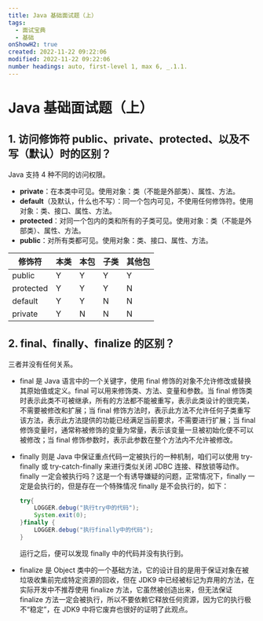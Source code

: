 ```yaml
---
title: Java 基础面试题（上）
tags:
  - 面试宝典
  - 基础
onShowH2: true
created: 2022-11-22 09:22:06
modified: 2022-11-22 09:22:06
number headings: auto, first-level 1, max 6, _.1.1.
---
```


# Java 基础面试题（上）

## 1. 访问修饰符 public、private、protected、以及不写（默认）时的区别？

Java 支持 4 种不同的访问权限。

- **private**：在本类中可见。使用对象：类（不能是外部类）、属性、方法。
- **default**（及默认，什么也不写）：同一个包内可见，不使用任何修饰符。使用对象：类、接口、属性、方法。
- **protected**：对同一个包内的类和所有的子类可见。使用对象：类（不能是外部类）、属性、方法。
- **public**：对所有类都可见。使用对象：类、接口、属性、方法。

| 修饰符    | 本类 | 本包 | 子类 | 其他包 |
| --------- | ---- | ---- | ---- | ------ |
| public    | Y    | Y    | Y    | Y      |
| protected | Y    | Y    | Y    | N      |
| default   | Y    | Y    | N    | N      |
| private   | Y    | N    | N    | N      |

## 2. final、finally、finalize 的区别？

三者并没有任何关系。

- final 是 Java 语言中的一个关键字，使用 final 修饰的对象不允许修改或替换其原始值或定义。final 可以用来修饰类、方法、变量和参数。当 final 修饰类时表示此类不可被继承，所有的方法都不能被重写，表示此类设计的很完美，不需要被修改和扩展；当 final 修饰方法时，表示此方法不允许任何子类重写该方法，表示此方法提供的功能已经满足当前要求，不需要进行扩展；当 final 修饰变量时，通常称被修饰的变量为常量，表示该变量一旦被初始化便不可以被修改；当 final 修饰参数时，表示此参数在整个方法内不允许被修改。
- finally 则是 Java 中保证重点代码一定被执行的一种机制，咱们可以使用 try-finally 或 try-catch-finally 来进行类似关闭 JDBC 连接、释放锁等动作。finally 一定会被执行吗？这是一个有诱导嫌疑的问题，正常情况下，finally 一定是会执行的，但是存在一个特殊情况 finally 是不会执行的，如下：

  ```java
  try{
      LOGGER.debug("执行try中的代码");
      System.exit(0);
  }finally {
      LOGGER.debug("执行finally中的代码");
  }
  ```

  运行之后，便可以发现 finally 中的代码并没有执行到。

- finalize 是 Object 类中的一个基础方法，它的设计目的是用于保证对象在被垃圾收集前完成特定资源的回收，但在 JDK9 中已经被标记为弃用的方法，在实际开发中不推荐使用 finalize 方法，它虽然被创造出来，但无法保证 finalize 方法一定会被执行，所以不要依赖它释放任何资源，因为它的执行极不“稳定”，在 JDK9 中将它废弃也很好的证明了此观点。


